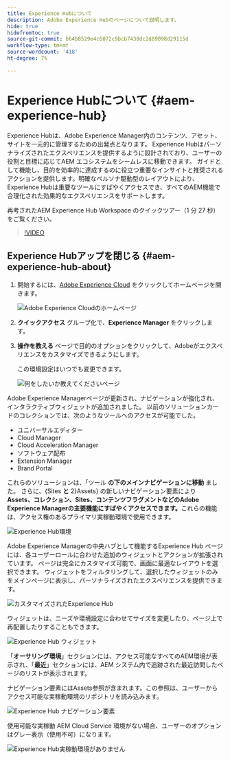```yaml
---
title: Experience Hubについて
description: Adobe Experience Hubのページについて説明します。
hide: true
hidefromtoc: true
source-git-commit: b64b8529e4c6072c9bcb7438dc2d89098d29115d
workflow-type: tm+mt
source-wordcount: '418'
ht-degree: 7%

---
```


# Experience Hubについて {#aem-experience-hub}

Experience Hubは、Adobe Experience Manager内のコンテンツ、アセット、サイトを一元的に管理するための出発点となります。 Experience Hubはパーソナライズされたエクスペリエンスを提供するように設計されており、ユーザーの役割と目標に応じてAEM エコシステムをシームレスに移動できます。 ガイドとして機能し、目的を効率的に達成するのに役立つ重要なインサイトと推奨されるアクションを提供します。明確なペルソナ駆動型のレイアウトにより、Experience Hubは重要なツールにすばやくアクセスでき、すべてのAEM機能で合理化された効果的なエクスペリエンスをサポートします。

再考されたAEM Experience Hub Workspace のクイックツアー（1 分 27 秒）をご覧ください。

>[!VIDEO](https://video.tv.adobe.com/v/3463268?quality=12&learn=on&captions=jpn)

<!--
Available as a private beta, Experience Hub offers an optimized experience focused on improving workflows, prioritizing goals, and delivering results. Opting in lets you influence Experience Hub's development by providing feedback that helps shape its future and enhances its value for the entire AEM community. -->

## Experience Hubアップを閉じる {#aem-experience-hub-about}

1. 開始するには、[Adobe Experience Cloud](https://experience.adobe.com/#/@foundationinternal/home) をクリックしてホームページを開きます。

   ![Adobe Experience Cloudのホームページ ](/help/assets/experience-cloud-experiencemanager.png)

1. **クイックアクセス** グループ化で、**Experience Manager** をクリックします。
1. **操作を教える** ページで目的のオプションをクリックして、Adobeがエクスペリエンスをカスタマイズできるようにします。

   この環境設定はいつでも変更できます。

   ![ 何をしたいか教えてくださいページ ](/help/assets/experience-cloud-tellus.png)

Adobe Experience Managerページが更新され、ナビゲーションが強化され、インタラクティブウィジェットが追加されました。 以前のソリューションカードのコレクションでは、次のようなツールへのアクセスが可能でした。

* ユニバーサルエディター
* Cloud Manager
* Cloud Acceleration Manager
* ソフトウェア配布
* Extension Manager
* Brand Portal

これらのソリューションは、「ツール **の下のメインナビゲーションに移動** ました。 さらに、{Sites **と** 2}Assets&rbrace; の新しいナビゲーション要素により **Assets、コレクション、Sites、コンテンツフラグメントなどのAdobe Experience Managerの主要機能にすばやくアクセスできます。**&#x200B;これらの機能は、アクセス権のあるプライマリ実稼動環境で使用できます。

![Experience Hub環境 ](/help/assets/experience-hub-author-environments.png)

Adobe Experience Managerの中央ハブとして機能するExperience Hub ページには、各ユーザーロールに合わせた追加のウィジェットとアクションが拡張されています。 ページは完全にカスタマイズ可能で、画面に最適なレイアウトを選択できます。 ウィジェットをフィルタリングして、選択したウィジェットのみをメインページに表示し、パーソナライズされたエクスペリエンスを提供できます。

![ カスタマイズされたExperience Hub](/help/assets/experience-hub-custom.png)

ウィジェットは、ニーズや環境設定に合わせてサイズを変更したり、ページ上で再配置したりすることもできます。

![Experience Hub ウィジェット ](/help/assets/experience-hub-widgets.png)

「**オーサリング環境**」セクションには、アクセス可能なすべてのAEM環境が表示され、「**最近**」セクションには、AEM システム内で追跡された最近訪問したページのリストが表示されます。

ナビゲーション要素にはAssets参照が含まれます。この参照は、ユーザーからアクセス可能な実稼動環境のリポジトリを読み込みます。

![Experience Hub ナビゲーション要素 ](/help/assets/experience-hub-navigation.png)

使用可能な実稼動 AEM Cloud Service 環境がない場合、ユーザーのオプションはグレー表示（使用不可）になります。

![Experience Hub実稼動環境がありません ](/help/assets/experience-hub-no-prod-environs.png)



